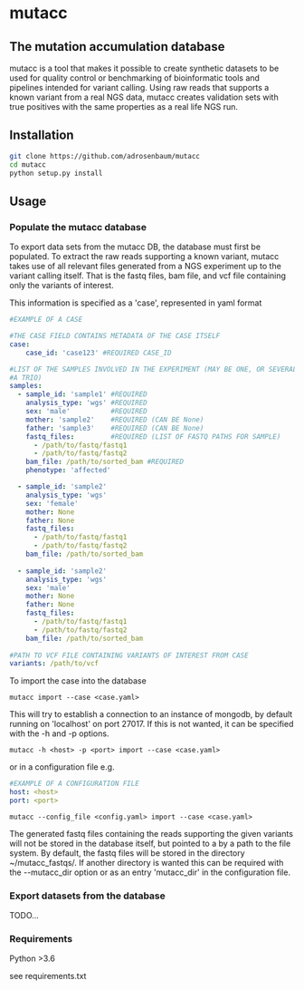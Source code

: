 # mutacc

## The mutation accumulation database

mutacc is a tool that makes it possible to create synthetic datasets to be used
for quality control or benchmarking of bioinformatic tools and pipelines intended
for variant calling. Using raw reads that supports a known variant from a real
NGS data, mutacc creates validation sets with true positives with the same
properties as a real life NGS run.

## Installation

```bash
git clone https://github.com/adrosenbaum/mutacc
cd mutacc
python setup.py install
```
## Usage

### Populate the mutacc database

To export data sets from the mutacc DB, the database must first be populated. To
extract the raw reads supporting a known variant, mutacc takes use of all
relevant files generated from a NGS experiment up to the variant calling itself.
That is the fastq files, bam file, and vcf file containing only the variants of
interest. 

This information is specified as a 'case', represented in yaml format

```yaml
#EXAMPLE OF A CASE

#THE CASE FIELD CONTAINS METADATA OF THE CASE ITSELF
case:
    case_id: 'case123' #REQUIRED CASE_ID

#LIST OF THE SAMPLES INVOLVED IN THE EXPERIMENT (MAY BE ONE, OR SEVERAL, E.G.
#A TRIO)
samples: 
  - sample_id: 'sample1' #REQUIRED
    analysis_type: 'wgs' #REQUIRED
    sex: 'male'          #REQUIRED
    mother: 'sample2'    #REQUIRED (CAN BE None) 
    father: 'sample3'    #REQUIRED (CAN BE None)
    fastq_files:         #REQUIRED (LIST OF FASTQ PATHS FOR SAMPLE)
      - /path/to/fastq/fastq1
      - /path/to/fastq/fastq2
    bam_file: /path/to/sorted_bam #REQUIRED
    phenotype: 'affected'

  - sample_id: 'sample2'
    analysis_type: 'wgs'
    sex: 'female'        
    mother: None           
    father: None         
    fastq_files:    
      - /path/to/fastq/fastq1
      - /path/to/fastq/fastq2
    bam_file: /path/to/sorted_bam
   
  - sample_id: 'sample2' 
    analysis_type: 'wgs'
    sex: 'male'         
    mother: None             
    father: None            
    fastq_files:       
      - /path/to/fastq/fastq1
      - /path/to/fastq/fastq2
    bam_file: /path/to/sorted_bam 
  
#PATH TO VCF FILE CONTAINING VARIANTS OF INTEREST FROM CASE
variants: /path/to/vcf
```
 
To import the case into the database 

```console
mutacc import --case <case.yaml> 
```

This will try to establish a connection to an instance of mongodb, by default
running on 'localhost' on port 27017. If this is not wanted, it can be specified
with the -h and -p options.
 
```console
mutacc -h <host> -p <port> import --case <case.yaml> 
```

or in a configuration file e.g.
```yaml
#EXAMPLE OF A CONFIGURATION FILE
host: <host>
port: <port>
```

```console
mutacc --config_file <config.yaml> import --case <case.yaml>
```

The generated fastq files containing the reads supporting the given variants
will not be stored in the database itself, but pointed to a by a path to the
file system. By default, the fastq files will be stored in the directory
~/mutacc_fastqs/. If another directory is wanted this can be required with the
--mutacc_dir option or as an entry 'mutacc_dir' in the configuration file.
   
### Export datasets from the database
TODO...

### Requirements

Python >3.6

see requirements.txt




 
